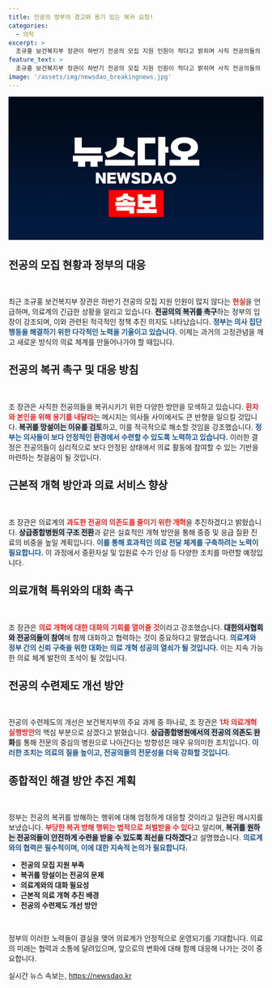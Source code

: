 ```yaml
---
title: 전공의 정부의 경고와 용기 있는 복귀 요청!
categories:
  - 의학
excerpt: >
  조규홍 보건복지부 장관이 하반기 전공의 모집 지원 인원이 적다고 밝히며 사직 전공의들의 복귀를 촉구했습니다. 정부는 전공의 의존도를 줄이기 위한 근본적 개혁도 추진할 예정입니다.
feature_text: >
  조규홍 보건복지부 장관이 하반기 전공의 모집 지원 인원이 적다고 밝히며 사직 전공의들의 복귀를 촉구했습니다. 정부는 전공의 의존도를 줄이기 위한 근본적 개혁도 추진할 예정입니다.
image: '/assets/img/newsdao_breakingnews.jpg'
---
```


<p><img src="/assets/img/newsdao_breakingnews.jpg" alt="koreaapp 속보" /></p>

<h2 data-ke-size="size26">전공의 모집 현황과 정부의 대응</h2>

<p data-ke-size="size16">&nbsp;</p>

<p>최근 조규홍 보건복지부 장관은 하반기 전공의 모집 지원 인원이 많지 않다는 <b><span style="color: #ee2323;">현실</span></b>을 언급하며, 의료계의 긴급한 상황을 알리고 있습니다. <b><span style="background-color: #21538527;">전공의의 복귀를 촉구</span></b>하는 정부의 입장이 강조되며, 이와 관련된 적극적인 정책 추진 의지도 나타났습니다. <b><span style="color: #1a5490;">정부는 의사 집단 행동을 해결하기 위한 다각적인 노력을 기울이고 있습니다.</span></b> 이제는 과거의 고정관념을 깨고 새로운 방식의 의료 체계를 만들어나가야 할 때입니다.</p>

<h2 data-ke-size="size26">전공의 복귀 촉구 및 대응 방침</h2>

<p data-ke-size="size16">&nbsp;</p>

<p>조 장관은 사직한 전공의들을 복귀시키기 위한 다양한 방안을 모색하고 있습니다. <b><span style="color: #ee2323;">환자와 본인을 위해 용기를 내달라</span></b>는 메시지는 의사들 사이에서도 큰 반향을 일으킬 것입니다. <b><span style="background-color: #21538527;">복귀를 망설이는 이유를 검토</span></b>하고, 이를 적극적으로 해소할 것임을 강조했습니다. <b><span style="color: #1a5490;">정부는 의사들이 보다 안정적인 환경에서 수련할 수 있도록 노력하고 있습니다.</span></b> 이러한 결정은 전공의들이 심리적으로 보다 안정된 상태에서 의료 활동에 참여할 수 있는 기반을 마련하는 첫걸음이 될 것입니다.</p>

<h2 data-ke-size="size26">근본적 개혁 방안과 의료 서비스 향상</h2>

<p data-ke-size="size16">&nbsp;</p>

<p>조 장관은 의료계의 <b><span style="color: #ee2323;">과도한 전공의 의존도를 줄이기 위한 개혁</span></b>을 추진하겠다고 밝혔습니다. <b><span style="background-color: #21538527;">상급종합병원의 구조 전환</span></b>과 같은 실효적인 개혁 방안을 통해 중증 및 응급 질환 진료의 비중을 높일 계획입니다. <b><span style="color: #1a5490;">이를 통해 효과적인 의료 전달 체계를 구축하려는 노력이 필요합니다.</span></b> 이 과정에서 중환자실 및 입원료 수가 인상 등 다양한 조치를 마련할 예정입니다.</p>

<h2 data-ke-size="size26">의료개혁 특위와의 대화 촉구</h2>

<p data-ke-size="size16">&nbsp;</p>

<p>조 장관은 <b><span style="color: #ee2323;">의료 개혁에 대한 대화의 기회를 열어줄 것</span></b>이라고 강조했습니다. <b><span style="background-color: #21538527;">대한의사협회와 전공의들이 참여</span></b>해 함께 대화하고 협력하는 것이 중요하다고 말했습니다. <b><span style="color: #1a5490;">의료계와 정부 간의 신뢰 구축을 위한 대화는 의료 개혁 성공의 열쇠가 될 것입니다.</span></b> 이는 지속 가능한 의료 체계 발전의 초석이 될 것입니다.</p>

<h2 data-ke-size="size26">전공의 수련제도 개선 방안</h2>

<p data-ke-size="size16">&nbsp;</p>

<p>전공의 수련제도의 개선은 보건복지부의 주요 과제 중 하나로, 조 장관은 <b><span style="color: #ee2323;">1차 의료개혁 실행방안</span></b>의 핵심 부분으로 삼겠다고 밝혔습니다. <b><span style="background-color: #21538527;">상급종합병원에서의 전공의 의존도 완화</span></b>를 통해 전문의 중심의 병원으로 나아간다는 방향성은 매우 유의미한 조치입니다. <b><span style="color: #1a5490;">이러한 조치는 의료의 질을 높이고, 전공의들의 전문성을 더욱 강화할 것입니다.</span></b></p>

<h2 data-ke-size="size26">종합적인 해결 방안 추진 계획</h2>

<p data-ke-size="size16">&nbsp;</p>

<p>정부는 전공의 복귀를 방해하는 행위에 대해 엄정하게 대응할 것이라고 일관된 메시지를 보냈습니다. <b><span style="color: #ee2323;">부당한 복귀 방해 행위는 법적으로 처벌받을 수 있다</span></b>고 알리며, <b><span style="background-color: #21538527;">복귀를 원하는 전공의들이 안전하게 수련을 받을 수 있도록 최선을 다하겠다</span></b>고 설명했습니다. <b><span style="color: #1a5490;">의료계와의 협력은 필수적이며, 이에 대한 지속적 논의가 필요합니다.</span></b> </p>

<ul>
    <li><b>전공의 모집 지원 부족</b></li>
    <li><b>복귀를 망설이는 전공의 문제</b></li>
    <li><b>의료계와의 대화 필요성</b></li>
    <li><b>근본적 의료 개혁 추진 배경</b></li>
    <li><b>전공의 수련제도 개선 방안</b></li>
</ul>

<p data-ke-size="size16">&nbsp;</p>

<p>정부의 이러한 노력들이 결실을 맺어 의료계가 안정적으로 운영되기를 기대합니다. 의료의 미래는 협력과 소통에 달려있으며, 앞으로의 변화에 대해 함께 대응해 나가는 것이 중요합니다.</p>
실시간 뉴스 속보는, <a href="https://newsdao.kr" rel="dofollow">https://newsdao.kr</a>


